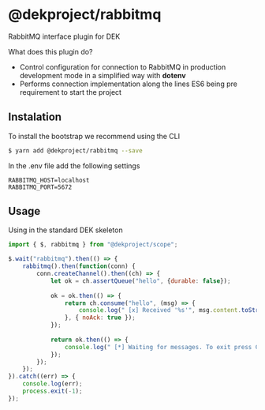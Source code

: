# @dekproject/rabbitmq

RabbitMQ interface plugin for DEK

What does this plugin do?

* Control configuration for connection to RabbitMQ in production development mode in a simplified way with **dotenv**
* Performs connection implementation along the lines ES6 being pre requirement to start the project

## Instalation

To install the bootstrap we recommend using the CLI

```bash
$ yarn add @dekproject/rabbitmq --save
```

In the .env file add the following settings

```
RABBITMQ_HOST=localhost
RABBITMQ_PORT=5672
```

## Usage

Using in the standard DEK skeleton

```js
import { $, rabbitmq } from "@dekproject/scope";

$.wait("rabbitmq").then(() => {
    rabbitmq().then(function(conn) {
        conn.createChannel().then((ch) => {
            let ok = ch.assertQueue("hello", {durable: false});
        
            ok = ok.then(() => {
                return ch.consume("hello", (msg) => {
                    console.log(" [x] Received '%s'", msg.content.toString());
                }, { noAck: true });
            });
        
            return ok.then(() => {
                console.log(" [*] Waiting for messages. To exit press CTRL+C");
            });
        });    
    });
}).catch((err) => {
    console.log(err);
    process.exit(-1);
});
```
